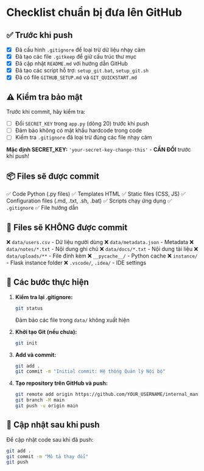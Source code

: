 # Checklist chuẩn bị đưa lên GitHub

## ✅ Trước khi push

- [x] Đã cấu hình `.gitignore` để loại trừ dữ liệu nhạy cảm
- [x] Đã tạo các file `.gitkeep` để giữ cấu trúc thư mục
- [x] Đã cập nhật `README.md` với hướng dẫn GitHub
- [x] Đã tạo các script hỗ trợ: `setup_git.bat`, `setup_git.sh`
- [x] Đã có file `GITHUB_SETUP.md` và `GIT_QUICKSTART.md`

## ⚠️ Kiểm tra bảo mật

Trước khi commit, hãy kiểm tra:

- [ ] Đổi `SECRET_KEY` trong `app.py` (dòng 20) trước khi push
- [ ] Đảm bảo không có mật khẩu hardcode trong code
- [ ] Kiểm tra `.gitignore` đã loại trừ đúng các file nhạy cảm

**Mặc định SECRET_KEY:** `'your-secret-key-change-this'` - **CẦN ĐỔI** trước khi push!

## 📦 Files sẽ được commit

✅ Code Python (.py files)
✅ Templates HTML
✅ Static files (CSS, JS)
✅ Configuration files (.md, .txt, .sh, .bat)
✅ Scripts chạy ứng dụng
✅ `.gitignore`
✅ File hướng dẫn

## 🚫 Files sẽ KHÔNG được commit

❌ `data/users.csv` - Dữ liệu người dùng
❌ `data/metadata.json` - Metadata
❌ `data/notes/*.txt` - Nội dung ghi chú
❌ `data/docs/*.txt` - Nội dung tài liệu
❌ `data/uploads/**` - File đính kèm
❌ `__pycache__/` - Python cache
❌ `instance/` - Flask instance folder
❌ `.vscode/`, `.idea/` - IDE settings

## 🚀 Các bước thực hiện

1. **Kiểm tra lại .gitignore:**
   ```bash
   git status
   ```
   Đảm bảo các file trong `data/` không xuất hiện

2. **Khởi tạo Git (nếu chưa):**
   ```bash
   git init
   ```

3. **Add và commit:**
   ```bash
   git add .
   git commit -m "Initial commit: Hệ thống Quản lý Nội bộ"
   ```

4. **Tạo repository trên GitHub và push:**
   ```bash
   git remote add origin https://github.com/YOUR_USERNAME/internal_management.git
   git branch -M main
   git push -u origin main
   ```

## 🔄 Cập nhật sau khi push

Để cập nhật code sau khi đã push:
```bash
git add .
git commit -m "Mô tả thay đổi"
git push
```


